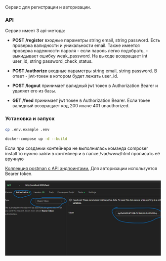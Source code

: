 Сервис для регистрации и авторизации.

### API

Сервис имеет 3 api-метода:

- **POST /register** входные параметры string email, string password. Есть проверка валидности и уникальности email. Также имеется проверка надежности пароля - если пароль легко подобрать, - выкидывает ошибку weak_password. На выходе возвращает int user_id, string password_check_status.

- **POST /authorize** входные параметры string email, string password. В ответ - jwt-токен в котором будет лежать user_id.

- **POST /logout** принимает валидный jwt токен в Authorization Bearer и удаляет его из базы.

- **GET /feed** принимает jwt токен в Authorization Bearer. Если токен валидный возвращает код 200 иначе 401 unauthorized.

### Установка и запуск

```bash
cp .env.example .env
```

```bash
docker-compose up -d --build
```
Если при создании контейнера не выполнилась команда composer install то нужно зайти в контейнер и в папке /var/www/html прописать её вручную

[Коллекция postman c API эндпоинтами.](./auth_api.postman_collection.json) Для авторизации используется Bearer token.

![bearer.jpg](./bearer.jpg)
